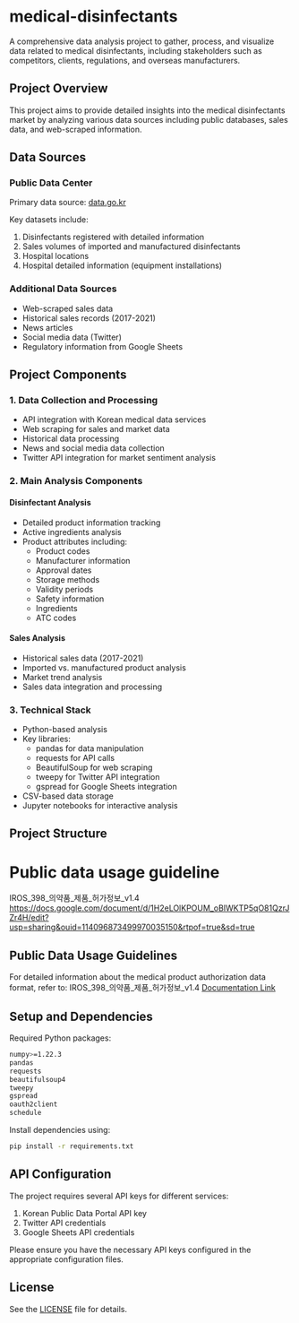 # medical-disinfectants

A comprehensive data analysis project to gather, process, and visualize data related to medical disinfectants, including stakeholders such as competitors, clients, regulations, and overseas manufacturers.

## Project Overview

This project aims to provide detailed insights into the medical disinfectants market by analyzing various data sources including public databases, sales data, and web-scraped information.

## Data Sources

### Public Data Center
Primary data source: [data.go.kr](https://www.data.go.kr/index.do)

Key datasets include:
1. Disinfectants registered with detailed information
2. Sales volumes of imported and manufactured disinfectants
3. Hospital locations
4. Hospital detailed information (equipment installations)

### Additional Data Sources
- Web-scraped sales data
- Historical sales records (2017-2021)
- News articles
- Social media data (Twitter)
- Regulatory information from Google Sheets

## Project Components

### 1. Data Collection and Processing
- API integration with Korean medical data services
- Web scraping for sales and market data
- Historical data processing
- News and social media data collection
- Twitter API integration for market sentiment analysis

### 2. Main Analysis Components

#### Disinfectant Analysis
- Detailed product information tracking
- Active ingredients analysis
- Product attributes including:
  - Product codes
  - Manufacturer information
  - Approval dates
  - Storage methods
  - Validity periods
  - Safety information
  - Ingredients
  - ATC codes

#### Sales Analysis
- Historical sales data (2017-2021)
- Imported vs. manufactured product analysis
- Market trend analysis
- Sales data integration and processing

### 3. Technical Stack
- Python-based analysis
- Key libraries:
  - pandas for data manipulation
  - requests for API calls
  - BeautifulSoup for web scraping
  - tweepy for Twitter API integration
  - gspread for Google Sheets integration
- CSV-based data storage
- Jupyter notebooks for interactive analysis

## Project Structure

# Public data usage guideline
IROS_398_의약품_제품_허가정보_v1.4
https://docs.google.com/document/d/1H2eLOlKPOUM_oBIWKTP5qO81QzrJZr4H/edit?usp=sharing&ouid=114096873499970035150&rtpof=true&sd=true

## Public Data Usage Guidelines

For detailed information about the medical product authorization data format, refer to:
IROS_398_의약품_제품_허가정보_v1.4
[Documentation Link](https://docs.google.com/document/d/1H2eLOlKPOUM_oBIWKTP5qO81QzrJZr4H/edit?usp=sharing&ouid=114096873499970035150&rtpof=true&sd=true)

## Setup and Dependencies

Required Python packages:
```bash
numpy>=1.22.3
pandas
requests
beautifulsoup4
tweepy
gspread
oauth2client
schedule
```

Install dependencies using:
```bash
pip install -r requirements.txt
```

## API Configuration

The project requires several API keys for different services:
1. Korean Public Data Portal API key
2. Twitter API credentials
3. Google Sheets API credentials

Please ensure you have the necessary API keys configured in the appropriate configuration files.

## License

See the [LICENSE](LICENSE) file for details.


